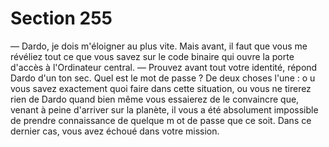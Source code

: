 # Section 255

— Dardo, je dois m'éloigner au plus vite. Mais avant, il faut que
vous me révéliez tout ce que vous savez sur le code binaire qui
ouvre la porte d'accès à l'Ordinateur central.
— Prouvez avant tout votre identité, répond Dardo d'un ton sec.
Quel est le mot de passe ?
De deux choses l'une : o u vous savez exactement quoi faire dans
cette situation, ou vous ne tirerez rien de Dardo quand bien
même vous essaierez de le convaincre que, venant à peine
d'arriver sur la planète, il vous a été absolument impossible de
prendre connaissance de quelque m ot de passe que ce soit.
Dans ce dernier cas, vous avez échoué dans votre mission.